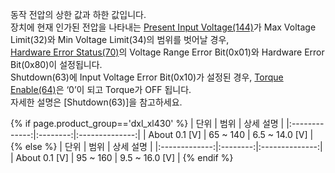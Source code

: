 동작 전압의 상한 값과 하한 값입니다.  
장치에 현재 인가된 전압을 나타내는 [Present Input Voltage(144)](#present-input-voltage144)가 Max Voltage Limit(32)와 Min Voltage Limit(34)의 범위를 벗어날 경우,  
[Hardware Error Status(70)](#hardware-error-status70)의 Voltage Range Error Bit(0x01)와 Hardware Error Bit(0x80)이 설정됩니다.  
Shutdown(63)에 Input Voltage Error Bit(0x10)가 설정된 경우, [Torque Enable(64)](#torque-enable64)은 ‘0’이 되고 Torque가 OFF 됩니다.  
자세한 설명은 [Shutdown(63)]을 참고하세요.

{% if page.product_group=='dxl_xl430' %}
|     단위      |   범위   |   상세 설명    |
|:-------------:|:--------:|:--------------:|
| About 0.1 [V] | 65 ~ 140 | 6.5 ~ 14.0 [V] |
{% else %}
|     단위      |   범위   |   상세 설명    |
|:-------------:|:--------:|:--------------:|
| About 0.1 [V] | 95 ~ 160 | 9.5 ~ 16.0 [V] |
{% endif %}
